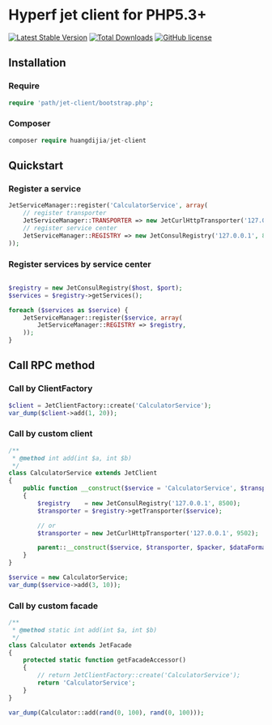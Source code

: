 # Hyperf jet client for PHP5.3+

[![Latest Stable Version](https://poser.pugx.org/huangdijia/jet-client/version.png)](https://packagist.org/packages/huangdijia/jet-client)
[![Total Downloads](https://poser.pugx.org/huangdijia/jet-client/d/total.png)](https://packagist.org/packages/huangdijia/jet-client)
[![GitHub license](https://img.shields.io/github/license/huangdijia/jet-client)](https://github.com/huangdijia/jet-client)

## Installation

### Require

~~~php
require 'path/jet-client/bootstrap.php';
~~~

### Composer

~~~php
composer require huangdijia/jet-client
~~~

## Quickstart

### Register a service

~~~php
JetServiceManager::register('CalculatorService', array(
    // register transporter
    JetServiceManager::TRANSPORTER => new JetCurlHttpTransporter('127.0.0.1', 9502),
    // register service center
    JetServiceManager::REGISTRY => new JetConsulRegistry('127.0.0.1', 8500),
));
~~~

### Register services by service center

~~~php

$registry = new JetConsulRegistry($host, $port);
$services = $registry->getServices();

foreach ($services as $service) {
    JetServiceManager::register($service, array(
        JetServiceManager::REGISTRY => $registry,
    ));
}
~~~

## Call RPC method

### Call by ClientFactory

~~~php
$client = JetClientFactory::create('CalculatorService');
var_dump($client->add(1, 20));
~~~

### Call by custom client

~~~php
/**
 * @method int add(int $a, int $b)
 */
class CalculatorService extends JetClient
{
    public function __construct($service = 'CalculatorService', $transporter = null, $packer = null, $dataFormatter = null, $pathGenerator = null)
    {
        $registry    = new JetConsulRegistry('127.0.0.1', 8500);
        $transporter = $registry->getTransporter($service);

        // or
        $transporter = new JetCurlHttpTransporter('127.0.0.1', 9502);

        parent::__construct($service, $transporter, $packer, $dataFormatter, $pathGenerator);
    }
}

$service = new CalculatorService;
var_dump($service->add(3, 10));
~~~

### Call by custom facade

~~~php
/**
 * @method static int add(int $a, int $b)
 */
class Calculator extends JetFacade
{
    protected static function getFacadeAccessor()
    {
        // return JetClientFactory::create('CalculatorService');
        return 'CalculatorService';
    }
}

var_dump(Calculator::add(rand(0, 100), rand(0, 100)));
~~~
